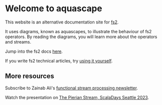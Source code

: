 # Welcome to aquascape

This website is an alternative documentation site for [fs2](https://github.com/typelevel/fs2).

It uses diagrams, known as aquascapes, to illustrate the behaviour of fs2 operators. By reading the diagrams, you will learn more about the operators and streams.

Jump into the fs2 docs [here](reference/README.md).

If you write fs2 technical articles, try [using it yourself](usage/how-to-write-the-diagrams.md). 

## More resources

Subscribe to Zainab Ali's [functional stream processing newsletter](https://buttondown.com/zainab).

Watch the presentation on [The Pierian Stream, ScalaDays Seattle 2023](https://www.youtube.com/watch?v=q85Wi_485Es).
